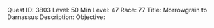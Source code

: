 Quest ID: 3803
Level: 50
Min Level: 47
Race: 77
Title: Morrowgrain to Darnassus
Description: 
Objective: 

